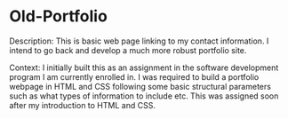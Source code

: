 # Old-Portfolio

Description: This is basic web page linking to my contact information. I intend to go back and develop a much more robust portfolio site. 

Context: I initially built this as an assignment in the software development program I am currently enrolled in. I was required to build a portfolio webpage in HTML and CSS following some basic structural parameters such as what types of information to include etc. This was assigned soon after my introduction to HTML and CSS.

